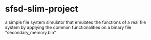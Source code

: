 # sfsd-slim-project
a simple file system simulator that emulates the functions of a real file system by applying the common functionalities on a binary file "secondary_memory.bin"
